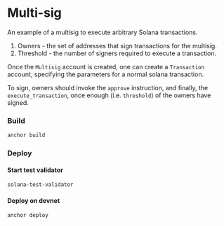 # Multi-sig

An example of a multisig to execute arbitrary Solana transactions.

1. Owners - the set of addresses that sign transactions for the multisig.
2. Threshold - the number of signers required to execute a transaction.

Once the `Multisig` account is created, one can create a `Transaction`
account, specifying the parameters for a normal solana transaction.

To sign, owners should invoke the `approve` instruction, and finally,
the `execute_transaction`, once enough (i.e. `threshold`) of the owners have
signed.

### Build

```bash
anchor build
```

### Deploy

#### Start test validator
```bash
solana-test-validator
```

#### Deploy on devnet
```bash
anchor deploy
```

